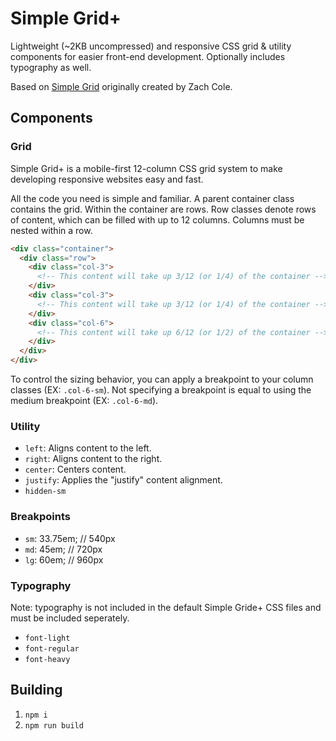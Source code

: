 # Simple Grid+

Lightweight (~2KB uncompressed) and responsive CSS grid & utility components for easier front-end development. Optionally includes typography as well.

Based on [Simple Grid](https://github.com/zachacole/Simple-Grid) originally created by Zach Cole.

## Components

### Grid

Simple Grid+ is a mobile-first 12-column CSS grid system to make developing responsive websites easy and fast.

All the code you need is simple and familiar. A parent container class contains the grid. Within the container are rows. Row classes denote rows of content, which can be filled with up to 12 columns. Columns must be nested within a row.

```HTML
<div class="container">
  <div class="row">
    <div class="col-3">
      <!-- This content will take up 3/12 (or 1/4) of the container -->
    </div>
    <div class="col-3">
      <!-- This content will take up 3/12 (or 1/4) of the container -->
    </div>
    <div class="col-6">
      <!-- This content will take up 6/12 (or 1/2) of the container -->
    </div>
  </div>
</div>
```

To control the sizing behavior, you can apply a breakpoint to your column classes (EX: `.col-6-sm`).
Not specifying a breakpoint is equal to using the medium breakpoint (EX: `.col-6-md`).

### Utility

- `left`: Aligns content to the left.
- `right`: Aligns content to the right.
- `center`: Centers content.
- `justify`: Applies the "justify" content alignment.
- `hidden-sm`

### Breakpoints

- `sm`: 33.75em; // 540px
- `md`: 45em; // 720px
- `lg`: 60em; // 960px

### Typography

Note: typography is not included in the default Simple Gride+ CSS files and must be included seperately.

- `font-light`
- `font-regular`
- `font-heavy`

## Building

1. `npm i`
2. `npm run build`
